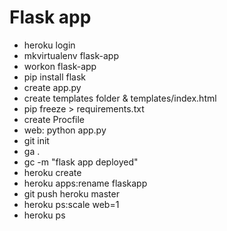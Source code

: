 # Flask app

 - heroku login
 - mkvirtualenv flask-app
 - workon flask-app
 - pip install flask
 - create app.py
 - create templates folder & templates/index.html
 - pip freeze > requirements.txt
 - create Procfile
 - web: python app.py
 - git init
 - ga .
 - gc -m "flask app deployed"
 - heroku create
 - heroku apps:rename flaskapp
 - git push heroku master
 - heroku ps:scale web=1
 - heroku ps
